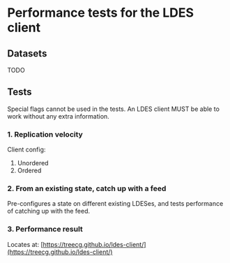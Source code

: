 # Performance tests for the LDES client

## Datasets

TODO 

## Tests

Special flags cannot be used in the tests. An LDES client MUST be able to work without any extra information.

### 1. Replication velocity

Client config:
 1. Unordered
 2. Ordered

###  2. From an existing state, catch up with a feed

Pre-configures a state on different existing LDESes, and tests performance of catching up with the feed.

### 3. Performance result
Locates at: [https://treecg.github.io/ldes-client/](https://treecg.github.io/ldes-client/)
